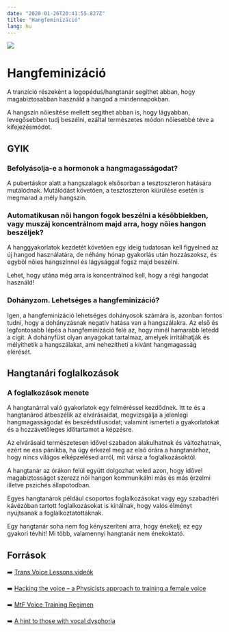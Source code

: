 ```yaml
---
date: "2020-01-26T20:41:55.827Z"
title: "Hangfeminizáció"
lang: hu
---
```


<div class="header-image"><img src="assets/images/undraw_medical_care.svg" /></div>

# Hangfeminizáció

A tranzíció részeként a logopédus/hangtanár segíthet abban, hogy magabiztosabban használd a hangod a mindennapokban.

A hangszín nőiesítése mellett segíthet abban is, hogy lágyabban, levegõsebben tudj beszélni, ezáltal természetes módon nõiesebbé téve a kifejezésmódot.

## GYIK

### Befolyásolja-e a hormonok a hangmagasságodat?

A pubertáskor alatt a hangszalagok elsősorban a tesztoszteron hatására mutálódnak. Mutálódást követõen, a tesztoszteron kiürülése esetén is megmarad a mély hangszín.

### Automatikusan nõi hangon fogok beszélni a késõbbiekben, vagy muszáj koncentrálnom majd arra, hogy nõies hangon beszéljek?

A hanggyakorlatok kezdetét követõen egy ideig tudatosan kell figyelned az új hangod használatára, de néhány hónap gyakorlás után hozzászoksz, és egybõl nõies hangszínnel és lágysággal fogsz majd beszélni.

Lehet, hogy utána még arra is koncentrálnod kell, hogy a régi hangodat használd!

### Dohányzom. Lehetséges a hangfeminizáció?

Igen, a hangfeminizáció lehetséges dohányosok számára is, azonban fontos tudni, hogy a dohányzásnak negatív hatása van a hangszálakra. Az első és legfontosabb lépés a hangfeminizáció felé az, hogy minél hamarabb letedd a cigit. A dohányfüst olyan anyagokat tartalmaz, amelyek irritálhatják és mélyíthetik a hangszálakat, ami nehezítheti a kívánt hangmagasság elérését.

## Hangtanári foglalkozások

### A foglalkozások menete
A hangtanárral való gyakorlatok egy felméréssel kezdődnek. Itt te és a hangtanárod átbeszélik az elvárásaidat, megvizsgálja a jelenlegi hangmagasságodat és beszédstílusodat; valamint ismerteti a gyakorlatokat és a hozzávetőleges időtartamot a képzésre.

Az elvárásaid természetesen idővel szabadon alakulhatnak és változhatnak, ezért ne ess pánikba, ha úgy érkezel meg az elsõ órára a hangtanárhoz, hogy nincs világos elképzelésed arról, mit vársz a foglalkozásoktól. 

A hangtanár az órákon felül együtt dolgozhat veled azon, hogy idõvel magabiztosságot szerezz nõi hangon kommunikálni más és más érzelmi illetve pszichés állapotodban.

Egyes hangtanárok például csoportos foglalkozásokat vagy egy szabadtéri kávézóban tartott foglalkozásokat is kínálnak, hogy valós élményt nyújtsanak a foglalkoztatottaknak.

Egy hangtanár soha nem fog kényszeríteni arra, hogy énekelj; ez egy gyakori tévhit! Mi több, valamennyi hangtanár nem énekoktató.


## Források

➡️ [Trans Voice Lessons videók](https://www.youtube.com/channel/UCBYlEnfAUbrYSwF0VujcmHA)

➡️ [Hacking the voice – a Physicists approach to training a female voice](hhttps://www.reddit.com/r/asktransgender/comments/5hgusl/hacking_the_voice_a_physicists_approach_to/)

➡️ [MtF Voice Training Regimen](https://reddit.com/r/asktransgender/comments/1ske7b/mtf_voice_training_regimen/?utm_content=title)

➡️ [A hint to those with vocal dysphoria](https://www.reddit.com/r/MtF/comments/11cvfh3/a_hint_to_those_with_vocal_dysphoria/?utm_source=pocket_saves)

